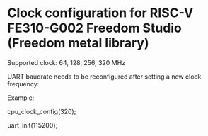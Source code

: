 # Clock configuration for RISC-V FE310-G002 Freedom Studio (Freedom metal library)

Supported clock: 64, 128, 256, 320 MHz

UART baudrate needs to be reconfigured after setting a new clock frequency:

Example:

cpu_clock_config(320);

uart_init(115200);
